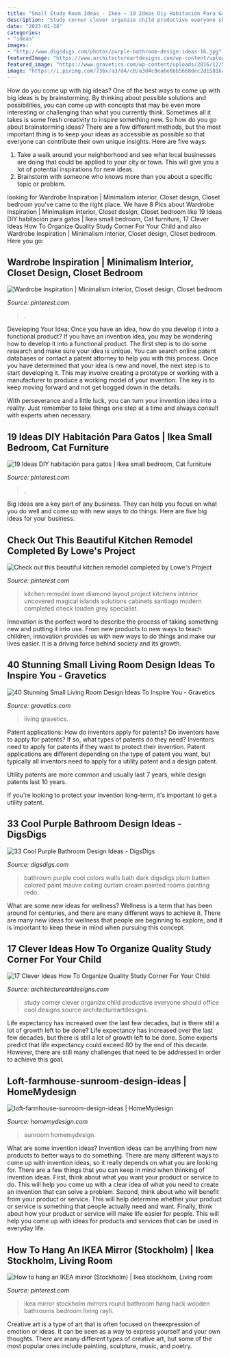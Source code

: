 ```yaml
---
title: "Small Study Room Ideas - Ikea ~ 19 Ideas Diy Habitación Para Gatos"
description: "Study corner clever organize child productive everyone should office cool designs source architectureartdesigns"
date: "2023-01-28"
categories:
- "ideas"
images:
- "http://www.digsdigs.com/photos/purple-bathroom-design-ideas-16.jpg"
featuredImage: "https://www.architectureartdesigns.com/wp-content/uploads/2016/11/14-7.jpg"
featured_image: "https://www.gravetics.com/wp-content/uploads/2016/12/Southwestern-Living-Room.jpg"
image: "https://i.pinimg.com/736x/a3/d4/c0/a3d4c0ea6e6bb5668dec2d15816adbd6--beautiful-kitchens-santiago.jpg"
---
```



How do you come up with big ideas?
One of the best ways to come up with big ideas is by brainstorming. By thinking about possible solutions and possibilities, you can come up with concepts that may be even more interesting or challenging than what you currently think. Sometimes all it takes is some fresh creativity to inspire something new. So how do you go about brainstorming ideas? There are a few different methods, but the most important thing is to keep your ideas as accessible as possible so that everyone can contribute their own unique insights. Here are five ways: 
1) Take a walk around your neighborhood and see what local businesses are doing that could be applied to your city or town. This will give you a lot of potential inspirations for new ideas. 
2) Brainstorm with someone who knows more than you about a specific topic or problem.

	

		
looking for Wardrobe Inspiration | Minimalism interior, Closet design, Closet bedroom you've came to the right place. We have 8 Pics about Wardrobe Inspiration | Minimalism interior, Closet design, Closet bedroom like 19 Ideas DIY habitación para gatos | Ikea small bedroom, Cat furniture, 17 Clever Ideas How To Organize Quality Study Corner For Your Child and also Wardrobe Inspiration | Minimalism interior, Closet design, Closet bedroom. Here you go:
		
    
## Wardrobe Inspiration | Minimalism Interior, Closet Design, Closet Bedroom

<img loading=lazy src="https://i.pinimg.com/736x/8b/48/0a/8b480a817f94af66a1ace5d30e120319.jpg" onerror="this.onerror=null;this.src='https://tse1.mm.bing.net/th?id=OIP.0s6OtaUAXTZgKq-TXxm0uAHaLH&amp;pid=15.1';" alt="Wardrobe Inspiration | Minimalism interior, Closet design, Closet bedroom">

_Source: pinterest.com_

>. 

	

Developing Your Idea: Once you have an idea, how do you develop it into a functional product?
If you have an invention idea, you may be wondering how to develop it into a functional product. The first step is to do some research and make sure your idea is unique. You can search online patent databases or contact a patent attorney to help you with this process.
Once you have determined that your idea is new and novel, the next step is to start developing it. This may involve creating a prototype or working with a manufacturer to produce a working model of your invention. The key is to keep moving forward and not get bogged down in the details.

With perseverance and a little luck, you can turn your invention idea into a reality. Just remember to take things one step at a time and always consult with experts when necessary.

    
## 19 Ideas DIY Habitación Para Gatos | Ikea Small Bedroom, Cat Furniture

<img loading=lazy src="https://i.pinimg.com/736x/6a/04/37/6a04379d721aa57420d8ada17511a537.jpg" onerror="this.onerror=null;this.src='https://tse1.mm.bing.net/th?id=OIP.0GBjpmZH32PoxiZkHZVaSQHaJ4&amp;pid=15.1';" alt="19 Ideas DIY habitación para gatos | Ikea small bedroom, Cat furniture">

_Source: pinterest.com_

>. 

	

Big ideas are a key part of any business. They can help you focus on what you do well and come up with new ways to do things. Here are five big ideas for your business.

    
## Check Out This Beautiful Kitchen Remodel Completed By Lowe&#039;s Project

<img loading=lazy src="https://i.pinimg.com/736x/a3/d4/c0/a3d4c0ea6e6bb5668dec2d15816adbd6--beautiful-kitchens-santiago.jpg" onerror="this.onerror=null;this.src='https://tse1.mm.bing.net/th?id=OIP.6tW9Vxf8iYeEq_cnBHtwEAHaJ3&amp;pid=15.1';" alt="Check out this beautiful kitchen remodel completed by Lowe&#039;s Project">

_Source: pinterest.com_

>kitchen remodel lowe diamond layout project kitchens interior uncovered magical islands solutions cabinets santiago modern completed check louden grey specialist. 

	

Innovation is the perfect word to describe the process of taking something new and putting it into use. From new products to new ways to teach children, innovation provides us with new ways to do things and make our lives easier. It is a driving force behind society and its growth.

    
## 40 Stunning Small Living Room Design Ideas To Inspire You - Gravetics

<img loading=lazy src="https://www.gravetics.com/wp-content/uploads/2016/12/Southwestern-Living-Room.jpg" onerror="this.onerror=null;this.src='https://tse2.mm.bing.net/th?id=OIP.PUusrhfbbOGSR5ozORY1lgHaK4&amp;pid=15.1';" alt="40 Stunning Small Living Room Design Ideas To Inspire You - Gravetics">

_Source: gravetics.com_

>living gravetics. 

	

Patent applications: How do inventors apply for patents?
Do inventors have to apply for patents? If so, what types of patents do they need?
Inventors need to apply for patents if they want to protect their invention. Patent applications are different depending on the type of patent you want, but typically all inventors need to apply for a utility patent and a design patent. 

 Utility patents are more common and usually last 7 years, while design patents last 10 years. 

If you're looking to protect your invention long-term, it's important to get a utility patent.

    
## 33 Cool Purple Bathroom Design Ideas - DigsDigs

<img loading=lazy src="http://www.digsdigs.com/photos/purple-bathroom-design-ideas-16.jpg" onerror="this.onerror=null;this.src='https://tse3.mm.bing.net/th?id=OIP.7Bj8p2jWkWQBeReI2UdUcAHaLI&amp;pid=15.1';" alt="33 Cool Purple Bathroom Design Ideas - DigsDigs">

_Source: digsdigs.com_

>bathroom purple cool colors walls bath dark digsdigs plum batten colored paint mauve ceiling curtain cream painted rooms painting redo. 

	

What are some new ideas for wellness?
Wellness is a term that has been around for centuries, and there are many different ways to achieve it. There are many new ideas for wellness that people are beginning to explore, and it is important to keep these in mind when pursuing this concept.

    
## 17 Clever Ideas How To Organize Quality Study Corner For Your Child

<img loading=lazy src="https://www.architectureartdesigns.com/wp-content/uploads/2016/11/14-7.jpg" onerror="this.onerror=null;this.src='https://tse1.mm.bing.net/th?id=OIP.-QSlH2NSVsJ8mIthKYahXwAAAA&amp;pid=15.1';" alt="17 Clever Ideas How To Organize Quality Study Corner For Your Child">

_Source: architectureartdesigns.com_

>study corner clever organize child productive everyone should office cool designs source architectureartdesigns. 

	

Life expectancy has increased over the last few decades, but is there still a lot of growth left to be done?
Life expectancy has increased over the last few decades, but there is still a lot of growth left to be done. Some experts predict that life expectancy could exceed 80 by the end of this decade. However, there are still many challenges that need to be addressed in order to achieve this goal.

    
## Loft-farmhouse-sunroom-design-ideas | HomeMydesign

<img loading=lazy src="https://homemydesign.com/wp-content/uploads/2020/09/loft-farmhouse-sunroom-design-ideas.jpg" onerror="this.onerror=null;this.src='https://tse1.mm.bing.net/th?id=OIP.6RavIvInNgDQYhCDhflveAHaKR&amp;pid=15.1';" alt="loft-farmhouse-sunroom-design-ideas | HomeMydesign">

_Source: homemydesign.com_

>sunroom homemydesign. 

	

What are some invention ideas?
Invention ideas can be anything from new products to better ways to do something. There are many different ways to come up with invention ideas, so it really depends on what you are looking for. There are a few things that you can keep in mind when thinking of invention ideas. 
First, think about what you want your product or service to do. This will help you come up with a clear idea of what you need to create an invention that can solve a problem. Second, think about who will benefit from your product or service. This will help determine whether your product or service is something that people actually need and want. Finally, think about how your product or service will make life easier for people. This will help you come up with ideas for products and services that can be used in everyday life.

    
## How To Hang An IKEA Mirror (Stockholm) | Ikea Stockholm, Living Room

<img loading=lazy src="https://i.pinimg.com/736x/79/a6/52/79a652011c98efe600692dcf82a4798a--ikea-mirror-ikea-stockholm.jpg" onerror="this.onerror=null;this.src='https://tse3.mm.bing.net/th?id=OIP.aaD_kTOPw2B8irSjZL1VnwAAAA&amp;pid=15.1';" alt="How to hang an IKEA mirror (Stockholm) | Ikea stockholm, Living room">

_Source: pinterest.com_

>ikea mirror stockholm mirrors round bathroom hang hack wooden bathrooms bedroom living rayli. 

	

Creative art is a type of art that is often focused on theexpression of emotion or ideas. It can be seen as a way to express yourself and your own thoughts. There are many different types of creative art, but some of the most popular ones include painting, sculpture, music, and poetry.

